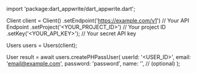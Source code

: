 import 'package:dart_appwrite/dart_appwrite.dart';

Client client = Client()
    .setEndpoint('https://example.com/v1') // Your API Endpoint
    .setProject('<YOUR_PROJECT_ID>') // Your project ID
    .setKey('<YOUR_API_KEY>'); // Your secret API key

Users users = Users(client);

User result = await users.createPHPassUser(
    userId: '<USER_ID>',
    email: 'email@example.com',
    password: 'password',
    name: '<NAME>', // (optional)
);
